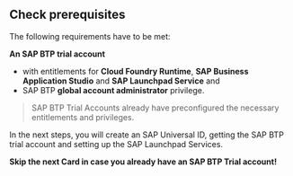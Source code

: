 ## Check prerequisites


The following requirements have to be met:

**An SAP BTP trial account**
*  with entitlements for **Cloud Foundry Runtime**, **SAP Business Application Studio** and **SAP Launchpad Service** and 
* SAP BTP **global account administrator** privilege.

>SAP BTP Trial Accounts already have preconfigured the necessary entitlements and privileges.

In the next steps, you will create an SAP Universal ID, getting the SAP BTP trial account and setting up the SAP Launchpad Services.

**Skip the next Card in case you already have an SAP BTP Trial account!**
